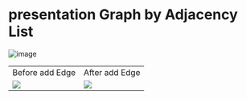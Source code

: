 # presentation Graph by Adjacency List
![image](https://user-images.githubusercontent.com/93032154/143779805-682229ac-f7c6-47c3-bcf7-4217b752b89b.png)

<table>
    <tr>
        <td>Before add Edge</td>
        <td>After add Edge</td>
    </tr>
    <tr>
        <td> <img src="https://user-images.githubusercontent.com/93032154/143779582-6b18c1a6-b9a3-48f8-b32c-4e24591bc90f.png"> </td>
        <td> <img src="https://user-images.githubusercontent.com/93032154/143779603-6ae63856-48b9-4eb7-b7fb-ec1304586dbf.png"> </td>
    </tr>
</table>    
